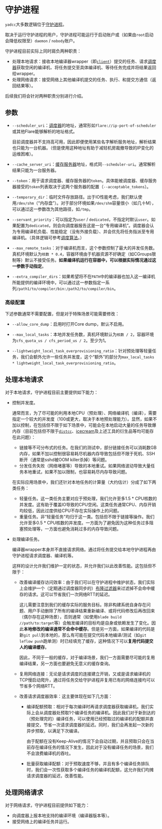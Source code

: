 # 守护进程

`yadcc`大多数逻辑位于[守护进程](../daemon)。

取决于运行守护进程的用户，守护进程可能运行于启动账户或（如果由`root`启动会降低权限至）`daemon` / `nobody`账户。

守护进程目前实际上同时肩负两种职责：

- 处理本地请求：接收本地编译器wrapper（即[`client`](../client)）提交的任务、请求[调度器](../scheduler)获取空闲的编译机、将任务提交至具体编译机、等待任务完成并将结果返回给wrapper。
- 处理网络请求：接受网络上其他编译机提交的任务、执行、和提交方通信（返回结果等）。

后续我们将会针对两种职责分别进行介绍。

## 参数

- `--scheduler_uri`：[调度器](scheduler.md)的地址，通常形如`flare://ip-port-of-scheduler`或其他Flare能够解析的地址格式。

  目前调度器并不支持高可用，因此即便使用某些名字解析服务地址，解析结果也只能为一台机器。（但是使用这种地址有助于减轻机房裁撤导致的IP变化的运维困难）。

- `--cache_server_uri`：[缓存服务器](cache.md)地址，格式同`--scheduler-uri`。通常解析结果只能为一台服务器。

- `--token`：用于请求调度器、缓存服务器的`token`。具体能被调度器、缓存服务器接受的`token`列表取决于这两个服务器的配置（`--acceptable_tokens`）。

- `--temporary_dir`：临时文件存放路径。出于IO性能考虑，我们默认使用`/dev/shm`（“内存盘”）。对于部分环境如果`/dev/shm`容量很小（如几十M），可以通过这一参数改为其他路径，如`/tmp`。

- `--servant_priority`：可以指定为`user` / `dedicated`，不指定时默认`user`。如果配置为`dedicated`，则会向调度器报告这是一台“专用编译机”。调度器会认为专用编译机负载、性能稳定（没有外接负载）、并会优先将任务指派至专用编译机。（具体逻辑可参考[调度算法](scheduler.md)。）

- `--max_remote_tasks`：对于编译机而言，这个参数控制了最大的并发任务数。真机环境默认为`核数 * 0.4`，容器环境由于机器资源不好确定（如CGroups限制等）默认不接受任务。**如果编译机运行在容器中，可以根据实际情况通过这一参数手动指定**。

- `--extra_compiler_dirs`：如果希望将不在`PATH`中的编译器也加入这一编译机所能提供的编译环境中，可以通过这一参数指定一系列`/path1/to/compiler/bin:/path2/to/compiler/bin`。

### 高级配置

下述参数通常不需要配置，但是对于特殊场景可能需要修改：

- `--allow_core_dump`：启用时打开Core dump，默认不启用。

- `--max_local_tasks`：本地并发任务数，真机环境默认为`核数 / 2`，容器环境为`cfs_quota_us / cfs_period_us / 2`。至少为1。

- `--lightweight_local_task_overprovisioning_ratio`：针对预处理等轻量任务，我们会额外允许一些任务并发度，这个“额外”的部分为`max_local_tasks * lightweight_local_task_overprovisioning_ratio`。

## 处理本地请求

对于本地请求，守护进程目前主要提供如下能力：

- 控制并发度。

  通常而言，为了尽可能的利用本地CPU（预处理）、网络编译机（编译），需要指定一个较大的并发度（100或更大，取决于本地预处理能力）。显然，如果不加以控制，在包括但不限于如下场景中，可能会在本地启动大量的任务导致爆内存（目前包括但不限于[`distcc`](https://github.com/distcc)、[icecream](https://github.com/icecc/icecream)及上述工具的衍生品等均可能存在此问题）：

  - 链接等不可分布式的任务。在我们的测试中，部分链接任务可以消耗数GB内存，如果不加以控制很容易耗尽机器内存导致包括但不限于死机、SSH断开（通常是sshd被OOM killer杀掉）等问题。
  - 分发任务失败（网络堵塞等）导致的本地重试。如果网络波动导致大量任务本地重试，如果不加以限制，也容易耗尽内存导致问题。

  在实际应用场景中，我们还针对本地任务的计算量（大约估计）分成了如下两类任务：

  - 轻量任务。这一类任务主要对应于预处理，我们允许至多1.5 * CPU核数的并发度。这有助于覆盖IO导致的CPU空闲。这类任务通常CPU、内存开销均较低，因此过度供给CPU不存在实际操作上的问题。
  - 重量任务。非“轻量任务”均归于这一类。包括但不限于链接等操作。我们允许至多0.5 * CPU核数的并发度。一方面为了避免因为这种任务过多阻塞预处理等，一方面也避免消耗过多的内存导致问题。

- 处理编译任务。

  编译器wrapper本身并不直接请求网络。通过将任务提交给本地守护进程再由守护进程请求调度器、编译机等。

  这样的设计允许我们维护一定的状态，并允许我们以此改善性能。这包括但不限于：

  - 改善编译缓存访问效率：由于我们可以在守护进程中维护状态，我们实际上会维护一个（定期通过调度器同步的）[布隆过滤器](https://zh.wikipedia.org/zh-cn/%E5%B8%83%E9%9A%86%E8%BF%87%E6%BB%A4%E5%99%A8)来过滤掉不会命中缓存的请求。这可以节省我们一次网络RTT的延迟。

    这儿需要注意到我们的缓存实际的服务目标。除非构建系统自身存在问题、用户手动删除了所有的编译结果重新编译、或将代码修改后再改回来（偶尔存在这种场景），否则通常（如使用`blade build //path/to:target`等）会触发编译的目标均是自身或依赖发生了变化。因此**本地修改的编译通常不会命中缓存**。但是另一方面，如果编译的代码是新`git pull`到本地的，那么有可能在提交代码本地编译/测试（如`git leflow push`跑单测）时已经填充了缓存，这种情况下可以**复用代码提交人的编译缓存**。

    因此，不同于一般的缓存，对于编译场景，我们一方面需要尽可能的复用编译结果，另一方面也要避免无意义的缓存查询。

  - 复用网络连接：无论是请求调度的连接建立开销，又或是请求编译机的TCP慢启动爬升，通过将任务交给守护进程并复用已有的网络连接均可以节省多个网络RTT。

  - 改善请求调度器效率：这主要体现在如下几方面：

    - 编译配额预取：相对于每次编译时再请求调度器获取编译机，我们实际上会从调度器处预取1个编译任务的编译机。因此我们对于新到达的（预处理完的）编译任务，可以使用已经预取过的编译机的配额并直接提交，节省一次请求调度器的延迟。同时，我们会再发起一次新的异步预取，以满足下次编译。

      由于配额在没有Keep-Alive的情况下会自动过期，并且预取只会在当前存在编译任务的情况下发生，因此对于没有编译任务的场景，我们不会浪费编译机的吞吐。

    - 批量获取编译配额：对于预取速度不够，并且有多个编译任务排队时，我们会一次性获取多个编译任务的编译机配额，这允许我们均摊请求调度器的延迟，改善性能。

## 处理网络请求

对于网络请求，守护进程目前提供如下能力：

- 向调度器上报本地支持的编译环境（编译器版本等）。
- 接受网络上的编译任务并运行。
